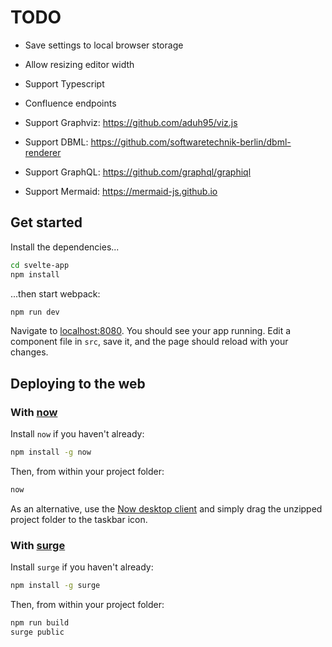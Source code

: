 
# TODO

- Save settings to local browser storage
- Allow resizing editor width
- Support Typescript
- Confluence endpoints

- Support Graphviz: https://github.com/aduh95/viz.js
- Support DBML: https://github.com/softwaretechnik-berlin/dbml-renderer
- Support GraphQL: https://github.com/graphql/graphiql
- Support Mermaid: https://mermaid-js.github.io

## Get started

Install the dependencies...

```bash
cd svelte-app
npm install
```

...then start webpack:

```bash
npm run dev
```

Navigate to [localhost:8080](http://localhost:8080). You should see your app running. Edit a component file in `src`, save it, and the page should reload with your changes.


## Deploying to the web

### With [now](https://zeit.co/now)

Install `now` if you haven't already:

```bash
npm install -g now
```

Then, from within your project folder:

```bash
now
```

As an alternative, use the [Now desktop client](https://zeit.co/download) and simply drag the unzipped project folder to the taskbar icon.

### With [surge](https://surge.sh/)

Install `surge` if you haven't already:

```bash
npm install -g surge
```

Then, from within your project folder:

```bash
npm run build
surge public
```
